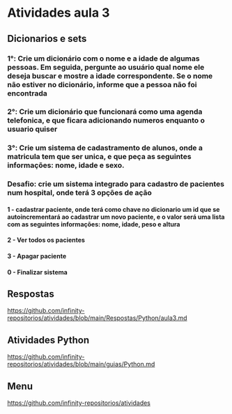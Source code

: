 # Atividades aula 3

## Dicionarios e sets

### 1°: Crie um dicionário com o nome e a idade de algumas pessoas. Em seguida, pergunte ao usuário qual nome ele deseja buscar e mostre a idade correspondente. Se o nome não estiver no dicionário, informe que a pessoa não foi encontrada

### 2°: Crie um dicionário que funcionará como uma agenda telefonica, e que ficara adicionando numeros enquanto o usuario quiser

### 3°: Crie um sistema de cadastramento de alunos, onde a matricula tem que ser unica, e que peça as seguintes informações: nome, idade e sexo.

### Desafio: crie um sistema integrado para cadastro de pacientes num hospital, onde terá 3 opções de ação

#### 1 - cadastrar paciente, onde terá como chave no dicionario um id que se autoincrementará ao cadastrar um novo paciente, e o valor será uma lista com as seguintes informações: nome, idade, peso e altura

#### 2 - Ver todos os pacientes

#### 3 - Apagar paciente

#### 0 - Finalizar sistema

## Respostas

<https://github.com/infinity-repositorios/atividades/blob/main/Respostas/Python/aula3.md>

## Atividades Python

<https://github.com/infinity-repositorios/atividades/blob/main/guias/Python.md>

## Menu

<https://github.com/infinity-repositorios/atividades>
